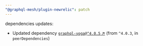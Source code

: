 ```yaml
---
"@graphql-mesh/plugin-newrelic": patch
---
```

dependencies updates:
  - Updated dependency [`graphql-yoga@^4.0.5` ↗︎](https://www.npmjs.com/package/graphql-yoga/v/4.0.5) (from `^4.0.3`, in `peerDependencies`)
